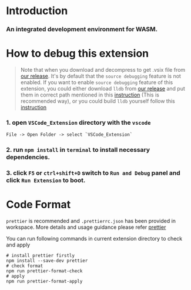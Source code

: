 # Introduction

### An integrated development environment for WASM.

# How to debug this extension
> Note that when you download and 
> decompress to get .vsix file from [our release](https://github.com/bytecodealliance/wasm-micro-runtime/releases). 
> It's by default that the `source debugging` feature is not enabled. 
> If you want to enable `source debugging` feature of this extension,
> you could either download `lldb` from [our release](https://github.com/bytecodealliance/wasm-micro-runtime/releases) and put them in correct path
mentioned in this [instruction](./resource/debug/README.md) (This is recommended way), 
> or you could build `lldb` yourself follow this [instruction](./resource/debug/README.md) 

### 1. open `VSCode_Extension` directory with the `vscode`

```xml
File -> Open Folder -> select `VSCode_Extension`
```

### 2. run `npm install` in `terminal` to install necessary dependencies.

### 3. click `F5` or `ctrl+shift+D` switch to `Run and Debug` panel and click `Run Extension` to boot.

# Code Format

`prettier` is recommended and `.prettierrc.json` has been provided in workspace.
More details and usage guidance please refer [prettier](https://prettier.io/docs/en/install.html)

You can run following commands in current extension directory to check and apply
```shell
# install prettier firstly
npm install --save-dev prettier
# check format
npm run prettier-format-check
# apply
npm run prettier-format-apply
```